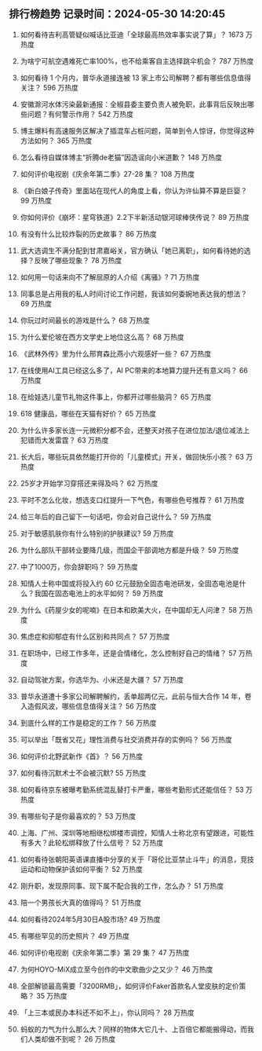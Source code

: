 
## 排行榜趋势 记录时间：2024-05-30 14:20:45
  
  1. 如何看待吉利高管疑似喊话比亚迪「全球最高热效率事实说了算」？ 1673 万热度
    
  2. 为啥宁可航空遇难死亡率100%，也不给乘客自主选择跳伞机会？ 787 万热度
    
  3. 如何看待 1 个月内，普华永道接连被 13 家上市公司解聘？都有哪些信息值得关注？ 596 万热度
    
  4. 安徽滁河水体污染最新通报：全椒县委主要负责人被免职，此事背后反映出哪些问题？有何警示作用？ 542 万热度
    
  5. 博主爆料有高速服务区解决了插混车占桩问题，简单到令人惊讶，你觉得这种方法如何？ 365 万热度
    
  6. 怎么看待自媒体博主“折腾de老猫”因造谣向小米道歉？ 148 万热度
    
  7. 如何评价电视剧《庆余年第二季》27-28 集？ 108 万热度
    
  8. 《新白娘子传奇》里面站在现代人的角度上看，你认为许仙算不算是巨婴？ 99 万热度
    
  9. 你如何评价《崩坏：星穹铁道》2.2下半新活动银河球棒侠传说？ 89 万热度
    
  10. 有没有什么比较炸裂的历史故事？ 86 万热度
    
  11. 武大选调生不满分配到甘肃嘉峪关，官方确认「她已离职」，如何看待她的选择？反映了哪些现象？ 78 万热度
    
  12. 如何用一句话来向不了解屈原的人介绍《离骚》? 71 万热度
    
  13. 同事总是占用我的私人时间讨论工作问题，我该如何委婉地表达我的想法？ 69 万热度
    
  14. 你玩过时间最长的游戏是什么？ 68 万热度
    
  15. 为什么爱伦坡在西方文学史上地位这么高？ 68 万热度
    
  16. 《武林外传》里为什么邢育森比燕小六观感好一些？ 67 万热度
    
  17. 在线使用AI工具已经这么多了，AI PC带来的本地算力提升还有意义吗？ 66 万热度
    
  18. 在给娃选儿童节礼物这件事上，你都开过哪些脑洞？ 65 万热度
    
  19. 618 健康品，哪些在天猫有好价？ 65 万热度
    
  20. 为什么许多家长连一元微积分都不会，还整天对孩子在进位加法/退位减法上犯错而大发雷霆？ 63 万热度
    
  21. 长大后，哪些玩具依然能打开你的「儿童模式」开关，做回快乐小孩？ 63 万热度
    
  22. 25岁才开始学习穿搭还来得及吗？ 62 万热度
    
  23. 平时不怎么化妆，想选支口红提升一下气色，有哪些色号推荐？ 61 万热度
    
  24. 给三年后的自己留下一句话吧，你会对自己说什么？ 59 万热度
    
  25. 对于敏感肌肤你有什么特别的护肤建议? 59 万热度
    
  26. 为什么部队干部转业要降几级，而国企干部调地方都是升级？ 59 万热度
    
  27. 中了1000万，你会辞职吗？ 59 万热度
    
  28. 知情人士称中国或将投入约 60 亿元鼓励全固态电池研发，全固态电池是什么？我国在固态电池上的水平如何？ 59 万热度
    
  29. 为什么《药屋少女的呢喃》在日本和欧美大火，在中国却无人问津？ 58 万热度
    
  30. 焦虑症和抑郁症有什么区别和共同点？ 57 万热度
    
  31. 在职场中，已经工作多年，还是会情绪化，怎么控制好自己的情绪？ 57 万热度
    
  32. 自动驾驶方案，你选华为、小米还是大疆？ 57 万热度
    
  33. 普华永道遭十多家公司解聘解约，丢单超两亿元，此前与恒大合作 14 年，卷入造假风波，哪些信息值得关注？ 56 万热度
    
  34. 到底什么样的工作是稳定的工作？ 56 万热度
    
  35. 可以举出「既省又花」理性消费与社交消费并存的实例吗？ 56 万热度
    
  36. 如何评价北野武新作《首》？ 56 万热度
    
  37. 如何看待沉默术士不会被沉默? 55 万热度
    
  38. 如何看待京东被曝考勤系统混乱替打卡严重，哪些考勤形式还能信任？ 53 万热度
    
  39. 有哪些句子是你最喜欢的？ 53 万热度
    
  40. 上海、广州、深圳等地相继松绑楼市调控，知情人士称北京有望跟进，可能性有多大？此轮松绑释放了什么信号？ 52 万热度
    
  41. 如何看待张朝阳英语课直播中分享的关于「哥伦比亚禁止斗牛」的消息，竞技运动和动物保护该如何平衡？ 52 万热度
    
  42. 刚升职，发现原同事、现下属不配合我的工作，怎么办？ 51 万热度
    
  43. 陪一个男孩长大真的值得吗？ 51 万热度
    
  44. 如何看待2024年5月30日A股市场? 49 万热度
    
  45. 有哪些罕见的历史照片？ 49 万热度
    
  46. 如何评价电视剧《庆余年第二季》第 29 集？ 47 万热度
    
  47. 为何HOYO-MiX成立至今创作的中文歌曲少之又少？ 46 万热度
    
  48. 全部解锁最高需要「3200RMB」，如何评价Faker首款名人堂皮肤的定价策略？ 35 万热度
    
  49. 「上三本或民办本科还不如不上」，你认同吗？ 28 万热度
    
  50. 蚂蚁的力气为什么那么大？同样的物体大它几十、上百倍它都能搬得动，而我们人类却做不到呢？ 26 万热度
    